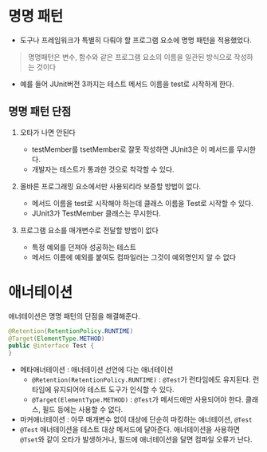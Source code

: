 # 명명 패턴 
- 도구나 프레임워크가 특별히 다뤄야 할 프로그램 요소에 명명 패턴을 적용했었다.
> 명명패턴은 변수, 함수와 같은 프로그램 요소의 이름을 일관된 방식으로 작성하는 것이다

- 예를 들어 JUnit버전 3까지는 테스트 메서드 이름을 test로 시작하게 한다.

## 명명 패턴 단점 
1. 오타가 나면 안된다
   - testMember를 tsetMember로 잘못 작성하면 JUnit3은 이 메서드를 무시한다.
   - 개발자는 테스트가 통과한 것으로 착각할 수 있다.
  
2. 올바른 프로그래밍 요소에서만 사용되리라 보증할 방법이 없다.
   - 메서드 이름을 test로 시작해야 하는데 클래스 이름을 Test로 시작할 수 있다.
   - JUnit3가 TestMember 클래스는 무시한다.
  
3. 프로그램 요소를 매개변수로 전달할 방법이 없다
   - 특정 예외를 던져아 성공하는 테스트
   - 메서드 이름에 예외를 붙여도 컴파일러는 그것이 예외명인지 알 수 없다
  
# 애너테이션 
애너테이션은 명명 패턴의 단점을 해결해준다. 
```java
@Retention(RetentionPolicy.RUNTIME)
@Target(ElementType.METHOD)
public @interface Test {
}
```
- 메타애너테이션 : 애너테이션 선언에 다는 애너테이션
  - `@Retention(RetentionPolicy.RUNTIME)` : `@Test`가 런타임에도 유지된다. 런타임에 유지되어야 테스트 도구가 인식할 수 있다.
  - `@Target(ElementType.METHOD)` : `@Test`가 메서드에만 사용되어야 한다. 클래스, 필드 등에는 사용할 수 없다.
- 마커애너테이션 : 아무 매개변수 없이 대상에 단순히 마킹하는 애너테이션, `@Test`
- `@Test` 애너테이션을 테스트 대상 메서드에 달아준다. 애너테이션을 사용하면 `@Tset`와 같이 오타가 발생하거나, 필드에 애너테이션을 달면 컴파일 오류가 난다.

